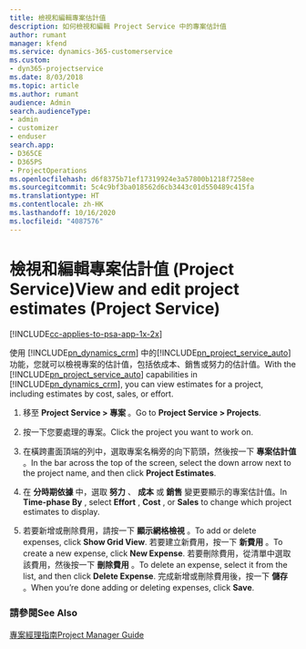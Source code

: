 ```yaml
---
title: 檢視和編輯專案估計值
description: 如何檢視和編輯 Project Service 中的專案估計值
author: rumant
manager: kfend
ms.service: dynamics-365-customerservice
ms.custom:
- dyn365-projectservice
ms.date: 8/03/2018
ms.topic: article
ms.author: rumant
audience: Admin
search.audienceType:
- admin
- customizer
- enduser
search.app:
- D365CE
- D365PS
- ProjectOperations
ms.openlocfilehash: d6f8375b71ef17319924e3a57800b1218f7258ee
ms.sourcegitcommit: 5c4c9bf3ba018562d6cb3443c01d550489c415fa
ms.translationtype: HT
ms.contentlocale: zh-HK
ms.lasthandoff: 10/16/2020
ms.locfileid: "4087576"
---
```

# <a name="view-and-edit-project-estimates-project-service"></a><span data-ttu-id="cda7a-103">檢視和編輯專案估計值 (Project Service)</span><span class="sxs-lookup"><span data-stu-id="cda7a-103">View and edit project estimates (Project Service)</span></span>

[!INCLUDE[cc-applies-to-psa-app-1x-2x](../includes/cc-applies-to-psa-app-1x-2x.md)]

<span data-ttu-id="cda7a-104">使用 [!INCLUDE[pn_dynamics_crm](../includes/pn-dynamics-crm.md)] 中的[!INCLUDE[pn_project_service_auto](../includes/pn-project-service-auto.md)]功能，您就可以檢視專案的估計值，包括依成本、銷售或努力的估計值。</span><span class="sxs-lookup"><span data-stu-id="cda7a-104">With the [!INCLUDE[pn_project_service_auto](../includes/pn-project-service-auto.md)] capabilities in [!INCLUDE[pn_dynamics_crm](../includes/pn-dynamics-crm.md)], you can view estimates for a project, including estimates by cost, sales, or effort.</span></span>  
  
1.  <span data-ttu-id="cda7a-105">移至 **Project Service > 專案** 。</span><span class="sxs-lookup"><span data-stu-id="cda7a-105">Go to **Project Service > Projects**.</span></span>  
  
2.  <span data-ttu-id="cda7a-106">按一下您要處理的專案。</span><span class="sxs-lookup"><span data-stu-id="cda7a-106">Click the project you want to work on.</span></span>  
  
3.  <span data-ttu-id="cda7a-107">在橫跨畫面頂端的列中，選取專案名稱旁的向下箭頭，然後按一下 **專案估計值** 。</span><span class="sxs-lookup"><span data-stu-id="cda7a-107">In the bar across the top of the screen, select the down arrow next to the project name, and then click **Project Estimates**.</span></span>  
  
4.  <span data-ttu-id="cda7a-108">在 **分時期依據** 中，選取 **努力** 、 **成本** 或 **銷售** 變更要顯示的專案估計值。</span><span class="sxs-lookup"><span data-stu-id="cda7a-108">In **Time-phase By** , select **Effort** , **Cost** , or **Sales** to change which project estimates to display.</span></span>  
  
5.  <span data-ttu-id="cda7a-109">若要新增或刪除費用，請按一下 **顯示網格檢視** 。</span><span class="sxs-lookup"><span data-stu-id="cda7a-109">To add or delete expenses, click **Show Grid View**.</span></span> <span data-ttu-id="cda7a-110">若要建立新費用，按一下 **新費用** 。</span><span class="sxs-lookup"><span data-stu-id="cda7a-110">To create a new expense, click **New Expense**.</span></span> <span data-ttu-id="cda7a-111">若要刪除費用，從清單中選取該費用，然後按一下 **刪除費用** 。</span><span class="sxs-lookup"><span data-stu-id="cda7a-111">To delete an expense, select it from the list, and then click **Delete Expense**.</span></span> <span data-ttu-id="cda7a-112">完成新增或刪除費用後，按一下 **儲存** 。</span><span class="sxs-lookup"><span data-stu-id="cda7a-112">When you’re done adding or deleting expenses, click **Save**.</span></span>  
  
### <a name="see-also"></a><span data-ttu-id="cda7a-113">請參閱</span><span class="sxs-lookup"><span data-stu-id="cda7a-113">See Also</span></span>  
 [<span data-ttu-id="cda7a-114">專案經理指南</span><span class="sxs-lookup"><span data-stu-id="cda7a-114">Project Manager Guide</span></span>](../psa/project-manager-guide.md)
